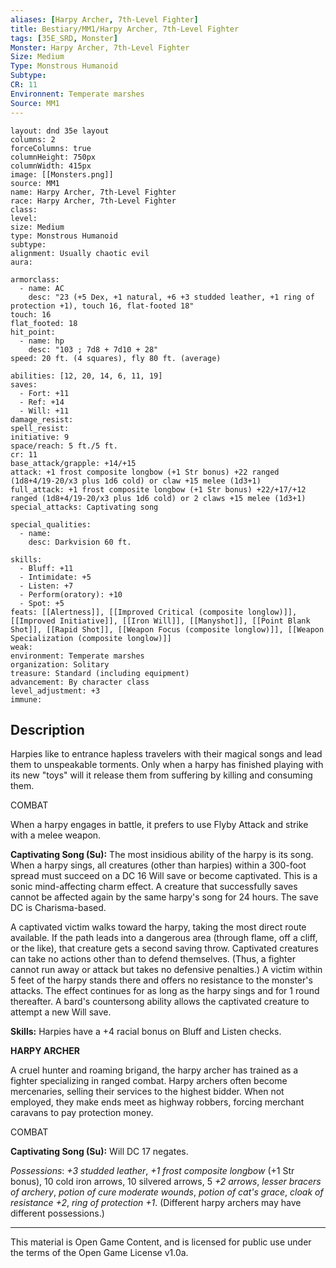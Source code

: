 ```yaml
---
aliases: [Harpy Archer, 7th-Level Fighter]
title: Bestiary/MM1/Harpy Archer, 7th-Level Fighter
tags: [35E_SRD, Monster]
Monster: Harpy Archer, 7th-Level Fighter
Size: Medium
Type: Monstrous Humanoid
Subtype: 
CR: 11
Environnent: Temperate marshes
Source: MM1
---
```


```statblock
layout: dnd 35e layout
columns: 2
forceColumns: true
columnHeight: 750px
columnWidth: 415px
image: [[Monsters.png]]
source: MM1
name: Harpy Archer, 7th-Level Fighter
race: Harpy Archer, 7th-Level Fighter
class: 
level: 
size: Medium
type: Monstrous Humanoid
subtype: 
alignment: Usually chaotic evil
aura: 

armorclass:
  - name: AC
    desc: "23 (+5 Dex, +1 natural, +6 +3 studded leather, +1 ring of protection +1), touch 16, flat-footed 18"
touch: 16
flat_footed: 18
hit_point:
  - name: hp
    desc: "103 ; 7d8 + 7d10 + 28"
speed: 20 ft. (4 squares), fly 80 ft. (average)

abilities: [12, 20, 14, 6, 11, 19]
saves:
  - Fort: +11
  - Ref: +14
  - Will: +11
damage_resist: 
spell_resist: 
initiative: 9
space/reach: 5 ft./5 ft.
cr: 11
base_attack/grapple: +14/+15
attack: +1 frost composite longbow (+1 Str bonus) +22 ranged (1d8+4/19-20/x3 plus 1d6 cold) or claw +15 melee (1d3+1)
full_attack: +1 frost composite longbow (+1 Str bonus) +22/+17/+12 ranged (1d8+4/19-20/x3 plus 1d6 cold) or 2 claws +15 melee (1d3+1)
special_attacks: Captivating song

special_qualities:
  - name: 
    desc: Darkvision 60 ft.

skills:
  - Bluff: +11
  - Intimidate: +5
  - Listen: +7
  - Perform(oratory): +10
  - Spot: +5
feats: [[Alertness]], [[Improved Critical (composite longlow)]], [[Improved Initiative]], [[Iron Will]], [[Manyshot]], [[Point Blank Shot]], [[Rapid Shot]], [[Weapon Focus (composite longlow)]], [[Weapon Specialization (composite longlow)]]
weak: 
environment: Temperate marshes
organization: Solitary
treasure: Standard (including equipment)
advancement: By character class
level_adjustment: +3
immune: 
```

## Description

<p>Harpies like to entrance hapless travelers with their magical songs and lead them to unspeakable torments. Only when a harpy has finished playing with its new "toys" will it release them from suffering by killing and consuming them.</p>
<p>COMBAT</p>
<p>When a harpy engages in battle, it prefers to use Flyby Attack and strike with a melee weapon.</p>
<p>
            <b>Captivating Song (Su):</b> The most insidious ability of the harpy is its song. When a harpy sings, all creatures (other than harpies) within a 300-foot spread must succeed on a DC 16 Will save or become captivated. This is a sonic mind-affecting charm effect. A creature that successfully saves cannot be affected again by the same harpy's song for 24 hours. The save DC is Charisma-based.</p>
<p>A captivated victim walks toward the harpy, taking the most direct route available. If the path leads into a dangerous area (through flame, off a cliff, or the like), that creature gets a second saving throw. Captivated creatures can take no actions other than to defend themselves. (Thus, a fighter cannot run away or attack but takes no defensive penalties.) A victim within 5 feet of the harpy stands there and offers no resistance to the monster's attacks. The effect continues for as long as the harpy sings and for 1 round thereafter. A bard's countersong ability allows the captivated creature to attempt a new Will save.</p>
<p>
            <b>Skills:</b> Harpies have a +4 racial bonus on Bluff and Listen checks.</p>
<p>
            <b>HARPY ARCHER</b>
          </p>
<p>A cruel hunter and roaming brigand, the harpy archer has trained as a fighter specializing in ranged combat. Harpy archers often become mercenaries, selling their services to the highest bidder. When not employed, they make ends meet as highway robbers, forcing merchant caravans to pay protection money.</p>
<p>COMBAT</p>
<p>
            <b>Captivating Song (Su):</b> Will DC 17 negates.</p>
<p>
            <i>Possessions</i>: <i>+3 studded leather</i>, <i>+1 frost composite longbow</i> (+1 Str bonus), 10 cold iron arrows, 10 silvered arrows, 5 <i>+2 arrows</i>, <i>lesser bracers of archery</i>, <i>potion of cure moderate wounds</i>, <i>potion of cat's grace</i>, <i>cloak of resistance +2</i>, <i>ring of protection +1</i>. (Different harpy archers may have different possessions.)</p>

---

This material is Open Game Content, and is licensed for public use under
the terms of the Open Game License v1.0a.
